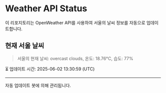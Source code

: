 
# Weather API Status

이 리포지토리는 OpenWeather API를 사용하여 서울의 날씨 정보를 자동으로 업데이트합니다.

## 현재 서울 날씨
> 서울의 현재 날씨: overcast clouds, 온도: 18.76°C, 습도: 77%

⏳ 업데이트 시간: 2025-06-02 13:30:59 (UTC)

---
자동 업데이트 봇에 의해 관리됩니다.
